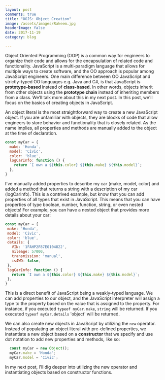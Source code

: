 ```yaml
---
layout: post
comments: true
title: "OOJS: Object Creation"
image: /assets/images/Rakeem.jpg
headerImage: false
date: 2017-11-19
category: blog

---
```


Object Oriented Programming (OOP) is a common way for engineers to organize their code and allows for the encapsulation of related code and functionality. JavaScript is a multi-paradigm language that allows for multiple ways to create software, and the OO approach is popular among JavaScript engineers. One main difference between OO JavaScript and strictly-typed OO languages e.g. Java and C#, is that JavaScript is **prototype-based** instead of **class-based**. In other words, objects inherit from other objects using the **prototype chain** instead of inheriting members from a class. We'll talk more about this in my next post. In this post, we'll focus on the basics of creating objects in JavaScript.

An object literal is the most straightforward way to create a new JavaScript object. If you are unfamiliar with objects, they are blocks of code that allow engineers to store behavior and functionality that is closely related. As the name implies, all properties and methods are manually added to the object at the time of declaration.

```javascript
const myCar = {
  make: 'Honda',
  model: 'Civic',
  color: 'blue',
  logCarInfo: function () {
    return `I own a ${this.color} ${this.make} ${this.model}`;
  },
}
```
I've manually added properties to describe my car (make, model, color) and added a method that returns a string with a description of my car (logCarInfo). This is a contrived example, but know that you can add properties of all types that exist in JavaScript. This means that you can have properties of type boolean, number, function, string, or even nested objects! For example, you can have a nested object that provides more details about your car:

 ```javascript
const myCar = {
  make: 'Honda',
  model: 'Civic',
  color: 'blue',
  details: {
    VIN: '1FAHP2F87EG104822',
    mileage: 57000,
    transmission: 'manual',
    is4WD: false,
  },
  logCarInfo: function () {
    return `I own a ${this.color} ${this.make} ${this.model}`;
  },
}
```
This is a direct benefit of JavaScript being a weakly-typed language. We can add properties to our object, and the JavaScript interpreter will assign a type to the property based on the value that is assigned to the property. For instance, if you executed `typeof myCar.make`, `string` will be returned. If you executed `typeof myCar.details` 'object' will be returned.

We can also create new objects in JavaScript by utilizing the `new` operator. Instead of populating an object literal with pre-defined properties, we instantiate a new object based on a **constructor** that we specify and use dot notation to add new properties and methods, like so:

```javascript
  const myCar = new Object();
  myCar.make = 'Honda';
  myCar.model = 'Civic';
```
In my next post, I'll dig deeper into utilizing the new operator and instantiating objects based on constructor functions.



